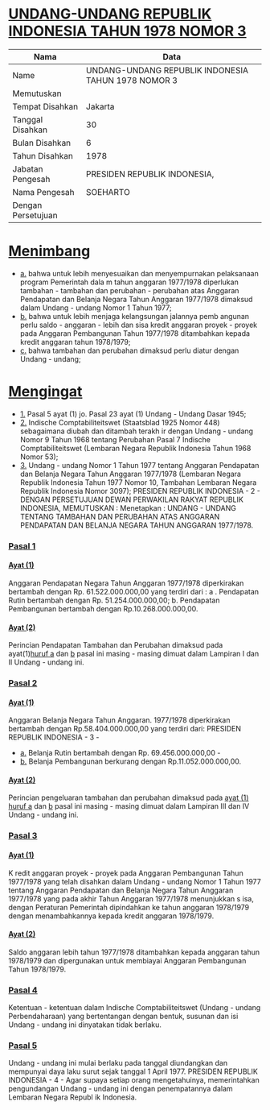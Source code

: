 # [UNDANG-UNDANG REPUBLIK INDONESIA TAHUN 1978 NOMOR 3](http://example.org/legal/document/uu/1978/3)

| Nama | Data |
| ------ | ----- |
|Name|UNDANG-UNDANG REPUBLIK INDONESIA TAHUN 1978 NOMOR 3|
|Memutuskan||
|Tempat Disahkan|Jakarta|
|Tanggal Disahkan|30|
|Bulan Disahkan|6|
|Tahun Disahkan|1978|
|Jabatan Pengesah|PRESIDEN REPUBLIK INDONESIA,|
|Nama Pengesah|SOEHARTO|
|Dengan Persetujuan||
# [Menimbang](http://example.org/legal/document/uu/1978/3/menimbang)

* [a.](http://example.org/legal/document/uu/1978/3/menimbang/point/a) bahwa untuk lebih menyesuaikan dan menyempurnakan pelaksanaan program Pemerintah dala m tahun anggaran 1977/1978 diperlukan tambahan - tambahan dan perubahan - perubahan atas Anggaran Pendapatan dan Belanja Negara Tahun Anggaran 1977/1978 dimaksud dalam Undang - undang Nomor 1 Tahun 1977;
* [b.](http://example.org/legal/document/uu/1978/3/menimbang/point/b) bahwa untuk lebih menjaga kelangsungan jalannya pemb angunan perlu saldo - anggaran - lebih dan sisa kredit anggaran proyek - proyek pada Anggaran Pembangunan Tahun 1977/1978 ditambahkan kepada kredit anggaran tahun 1978/1979;
* [c.](http://example.org/legal/document/uu/1978/3/menimbang/point/c) bahwa tambahan dan perubahan dimaksud perlu diatur dengan Undang - undang;
# [Mengingat](http://example.org/legal/document/uu/1978/3/mengingat)

* [1.](http://example.org/legal/document/uu/1978/3/mengingat/point/0001) Pasal 5 ayat (1) jo. Pasal 23 ayat (1) Undang - Undang Dasar 1945;
* [2.](http://example.org/legal/document/uu/1978/3/mengingat/point/0002) Indische Comptabiliteitswet (Staatsblad 1925 Nomor 448) sebagaimana diubah dan ditambah terakh ir dengan Undang - undang Nomor 9 Tahun 1968 tentang Perubahan Pasal 7 Indische Comptabiliteitswet (Lembaran Negara Republik Indonesia Tahun 1968 Nomor 53);
* [3.](http://example.org/legal/document/uu/1978/3/mengingat/point/0003) Undang - undang Nomor 1 Tahun 1977 tentang Anggaran Pendapatan dan Belanja Negara Tahun Anggaran 1977/1978 (Lembaran Negara Republik Indonesia Tahun 1977 Nomor 10, Tambahan Lembaran Negara Republik Indonesia Nomor 3097); PRESIDEN REPUBLIK INDONESIA - 2 - DENGAN PERSETUJUAN DEWAN PERWAKILAN RAKYAT REPUBLIK INDONESIA, MEMUTUSKAN : Menetapkan : UNDANG - UNDANG TENTANG TAMBAHAN DAN PERUBAHAN ATAS ANGGARAN PENDAPATAN DAN BELANJA NEGARA TAHUN ANGGARAN 1977/1978.

### [Pasal 1](http://example.org/legal/document/uu/1978/3/pasal/0001)

#### [Ayat (1)](http://example.org/legal/document/uu/1978/3/pasal/0001/version/19780630/ayat/0001)
Anggaran Pendapatan Negara Tahun Anggaran 1977/1978 diperkirakan bertambah dengan Rp. 61.522.000.000,00 yang terdiri dari : a . Pendapatan Rutin bertambah dengan Rp. 51.254.000.000,00; b. Pendapatan Pembangunan bertambah dengan Rp.10.268.000.000,00.

#### [Ayat (2)](http://example.org/legal/document/uu/1978/3/pasal/0001/version/19780630/ayat/0002)
Perincian Pendapatan Tambahan dan Perubahan dimaksud pada ayat(1)[huruf a](http://example.org/legal/document/uu/1978/3/pasal/0001/version/19780630/point/a) dan [b](http://example.org/legal/document/uu/1978/3/pasal/0001/version/19780630/point/b) pasal ini masing - masing dimuat dalam Lampiran I dan II Undang - undang ini.


### [Pasal 2](http://example.org/legal/document/uu/1978/3/pasal/0002)

#### [Ayat (1)](http://example.org/legal/document/uu/1978/3/pasal/0002/version/19780630/ayat/0001)
Anggaran Belanja Negara Tahun Anggaran. 1977/1978 diperkirakan bertambah dengan Rp.58.404.000.000,00 yang terdiri dari: PRESIDEN REPUBLIK INDONESIA - 3 -
* [a.](http://example.org/legal/document/uu/1978/3/pasal/0002/version/19780630/ayat/0001/point/a) Belanja Rutin bertambah dengan Rp. 69.456.000.000,00 -
* [b.](http://example.org/legal/document/uu/1978/3/pasal/0002/version/19780630/ayat/0001/point/b) Belanja Pembangunan berkurang dengan Rp.11.052.000.000,00.

#### [Ayat (2)](http://example.org/legal/document/uu/1978/3/pasal/0002/version/19780630/ayat/0002)
Perincian pengeluaran tambahan dan perubahan dimaksud pada [ayat (1)](http://example.org/legal/document/uu/1978/3/pasal/0002/version/19780630/ayat/0001) [huruf a](http://example.org/legal/document/uu/1978/3/pasal/0002/version/19780630/point/a) dan [b](http://example.org/legal/document/uu/1978/3/pasal/0002/version/19780630/ayat/0001/point/b) pasal ini masing - masing dimuat dalam Lampiran III dan IV Undang - undang ini.


### [Pasal 3](http://example.org/legal/document/uu/1978/3/pasal/0003)

#### [Ayat (1)](http://example.org/legal/document/uu/1978/3/pasal/0003/version/19780630/ayat/0001)
K redit anggaran proyek - proyek pada Anggaran Pembangunan Tahun 1977/1978 yang telah disahkan dalam Undang - undang Nomor 1 Tahun 1977 tentang Anggaran Pendapatan dan Belanja Negara Tahun Anggaran 1977/1978 yang pada akhir Tahun Anggaran 1977/1978 menunjukkan s isa, dengan Peraturan Pemerintah dipindahkan ke tahun anggaran 1978/1979 dengan menambahkannya kepada kredit anggaran 1978/1979.

#### [Ayat (2)](http://example.org/legal/document/uu/1978/3/pasal/0003/version/19780630/ayat/0002)
Saldo anggaran lebih tahun 1977/1978 ditambahkan kepada anggaran tahun 1978/1979 dan dipergunakan untuk membiayai Anggaran Pembangunan Tahun 1978/1979.


### [Pasal 4](http://example.org/legal/document/uu/1978/3/pasal/0004)
Ketentuan - ketentuan dalam Indische Comptabiliteitswet (Undang - undang Perbendaharaan) yang bertentangan dengan bentuk, susunan dan isi Undang - undang ini dinyatakan tidak berlaku.


### [Pasal 5](http://example.org/legal/document/uu/1978/3/pasal/0005)
Undang - undang ini mulai berlaku pada tanggal diundangkan dan mempunyai daya laku surut sejak tanggal 1 April 1977. PRESIDEN REPUBLIK INDONESIA - 4 - Agar supaya setiap orang mengetahuinya, memerintahkan pengundangan Undang - undang ini dengan penempatannya dalam Lembaran Negara Republ ik Indonesia.
